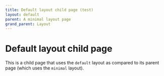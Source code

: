 ```yaml
---
title: Default layout child page (test)
layout: default
parent: A minimal layout page
grand_parent: Layout
---
```


# Default layout child page

This is a child page that uses the `default` layout as compared to its parent page (which uses the `minimal` layout).

